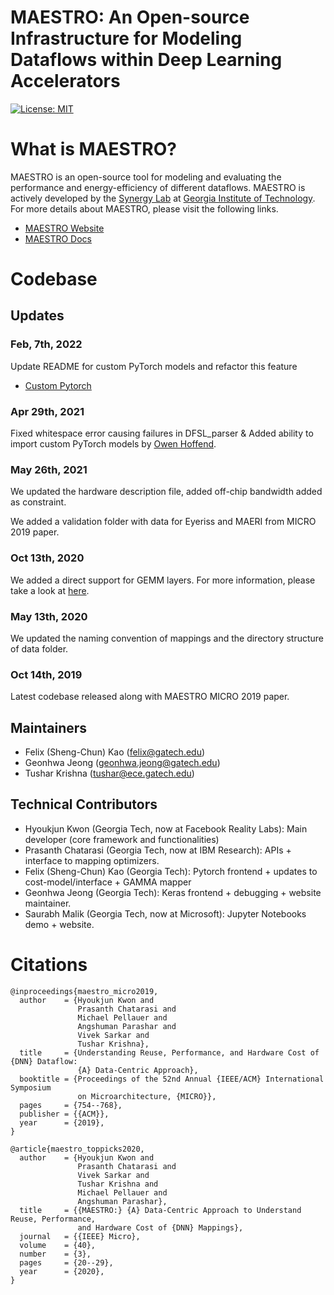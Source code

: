 # MAESTRO: An Open-source Infrastructure for Modeling Dataflows within Deep Learning Accelerators
[![License: MIT](https://img.shields.io/badge/License-MIT-yellow.svg)](./LICENSE)

# What is MAESTRO?
MAESTRO is an open-source tool for modeling and evaluating the performance and energy-efficiency of different dataflows. MAESTRO is actively developed by the [Synergy Lab](https://synergy.ece.gatech.edu/) at [Georgia Institute of Technology](https://www.gatech.edu/). For more details about MAESTRO, please visit the following links.

- [MAESTRO Website](http://maestro.ece.gatech.edu/)
- [MAESTRO Docs](http://maestro.ece.gatech.edu/docs/build/html/index.html)

# Codebase

## Updates
### Feb, 7th, 2022
Update README for custom PyTorch models and refactor this feature
* [Custom Pytorch](./tools/frontend/torch-example/)

### Apr 29th, 2021
Fixed whitespace error causing failures in DFSL_parser & Added ability to import custom PyTorch models by [Owen Hoffend](https://github.com/OwenHoffend).

### May 26th, 2021

We updated the hardware description file, added off-chip bandwidth added as constraint.

We added a validation folder with data for Eyeriss and MAERI from MICRO 2019 paper.

### Oct 13th, 2020

We added a direct support for GEMM layers. For more information, please take a look at [here](http://maestro.ece.gatech.edu/docs/build/html/layer_supported.html).

### May 13th, 2020

We updated the naming convention of mappings and the directory structure of data folder.

### Oct 14th, 2019

Latest codebase released along with MAESTRO MICRO 2019 paper.


## Maintainers
- Felix (Sheng-Chun) Kao (felix@gatech.edu)
- Geonhwa Jeong (geonhwa.jeong@gatech.edu)
- Tushar Krishna (tushar@ece.gatech.edu)


## Technical Contributors
- Hyoukjun Kwon (Georgia Tech, now at Facebook Reality Labs): Main developer (core framework and functionalities)
- Prasanth Chatarasi (Georgia Tech, now at IBM Research): APIs + interface to mapping optimizers.
- Felix (Sheng-Chun) Kao (Georgia Tech): Pytorch frontend + updates to cost-model/interface + GAMMA mapper
- Geonhwa Jeong (Georgia Tech): Keras frontend + debugging + website maintainer.
- Saurabh Malik (Georgia Tech, now at Microsoft): Jupyter Notebooks demo + website.

# Citations ###
```
@inproceedings{maestro_micro2019,
  author    = {Hyoukjun Kwon and
               Prasanth Chatarasi and
               Michael Pellauer and
               Angshuman Parashar and
               Vivek Sarkar and
               Tushar Krishna},
  title     = {Understanding Reuse, Performance, and Hardware Cost of {DNN} Dataflow:
               {A} Data-Centric Approach},
  booktitle = {Proceedings of the 52nd Annual {IEEE/ACM} International Symposium
               on Microarchitecture, {MICRO}},
  pages     = {754--768},
  publisher = {{ACM}},
  year      = {2019},
}

```
```
@article{maestro_toppicks2020,
  author    = {Hyoukjun Kwon and
               Prasanth Chatarasi and
               Vivek Sarkar and
               Tushar Krishna and
               Michael Pellauer and
               Angshuman Parashar},
  title     = {{MAESTRO:} {A} Data-Centric Approach to Understand Reuse, Performance,
               and Hardware Cost of {DNN} Mappings},
  journal   = {{IEEE} Micro},
  volume    = {40},
  number    = {3},
  pages     = {20--29},
  year      = {2020},
}
```
